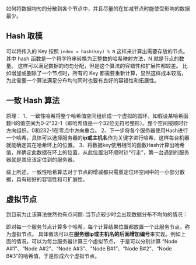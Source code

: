 如何将数据均匀的分散到各个节点中，并且尽量的在加减节点时能使受影响的数据最少。

## Hash 取模
可以将传入的 Key 按照 `index = hash(key) % N` 这样来计算出需要存放的节点。其中 hash 函数是一个将字符串转换为正整数的哈希映射方法，N 就是节点的数量。
这样可以满足数据的均匀分配，但是这个算法的容错性和扩展性都较差。
比如增加或删除了一个节点时，所有的 Key 都需要重新计算，显然这样成本较高，为此需要一个算法满足分布均匀同时也要有良好的容错性和拓展性。

## 一致 Hash 算法 

原理：
1、一致性哈希将整个哈希值空间组织成一个虚拟的圆环，如假设某哈希函数H的值空间为0-2^32-1（即哈希值是一个32位无符号整形）。整个空间按顺时针方向组织。0和232-1在零点中方向重合。
2、下一步将各个服务器使用Hash进行一个哈希，具体可以选择服务器的**ip或主机名**作为关键字进行哈希，这样每台机器就能确定其在哈希环上的位置。
3、将数据key使用相同的函数Hash计算出哈希值，并确定此数据在环上的位置，从此位置沿环顺时针“行走”，第一台遇到的服务器就是其应该定位到的服务器。


综上所述，一致性哈希算法对于节点的增减都只需重定位环空间中的一小部分数据，具有较好的容错性和可扩展性。

## 虚拟节点

到目前为止该算法依然也有点问题:
当节点较少时会出现数据分布不均匀的情况：

即对每一个服务节点计算多个哈希，每个计算结果位置都放置一个此服务节点，称为虚拟节点。
具体做法可以在**服务器ip或主机名的后面增加编号**来实现。例如上面的情况，可以为每台服务器计算三个虚拟节点，
于是可以分别计算 “Node A#1”、“Node A#2”、“Node A#3”、“Node B#1”、“Node B#2”、“Node B#3”的哈希值，于是形成六个虚拟节点。